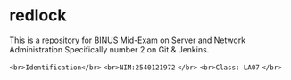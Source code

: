 # redlock

This is a repository for BINUS Mid-Exam on Server and Network
Administration Specifically number 2 on Git & Jenkins.

`<br>Identification</br>`
`<br>NIM:2540121972` `</br>`
`<br>Class: LA07` `</br>`
